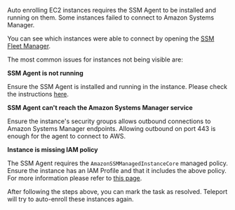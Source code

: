 Auto enrolling EC2 instances requires the SSM Agent to be installed and running on them.
Some instances failed to connect to Amazon Systems Manager.

You can see which instances were able to connect by opening the [SSM Fleet Manager](https://console.aws.amazon.com/systems-manager/fleet-manager/managed-nodes).

The most common issues for instances not being visible are:

**SSM Agent is not running**

Ensure the SSM Agent is installed and running in the instance.
Please check the instructions [here](https://docs.aws.amazon.com/systems-manager/latest/userguide/ssm-agent-status-and-restart.html).

**SSM Agent can't reach the Amazon Systems Manager service**

Ensure the instance's security groups allows outbound connections to Amazon Systems Manager endpoints.
Allowing outbound on port 443 is enough for the agent to connect to AWS.

**Instance is missing IAM policy**

The SSM Agent requires the `AmazonSSMManagedInstanceCore` managed policy.
Ensure the instance has an IAM Profile and that it includes the above policy.
For more information please refer to [this page](https://docs.aws.amazon.com/systems-manager/latest/userguide/session-manager-getting-started-instance-profile.html).

After following the steps above, you can mark the task as resolved.
Teleport will try to auto-enroll these instances again.